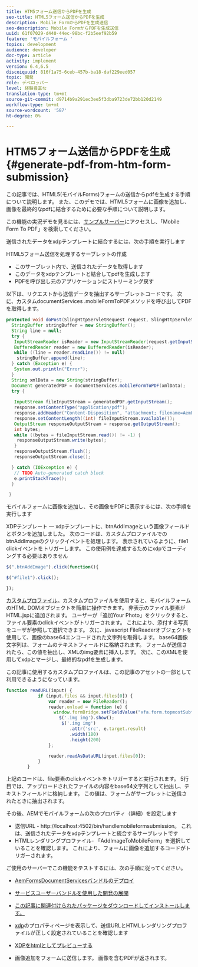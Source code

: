```yaml
---
title: HTM5フォーム送信からPDFを生成
seo-title: HTML5フォーム送信からPDFを生成
description: Mobile FormからPDFを生成送信
seo-description: Mobile FormからPDFを生成送信
uuid: 61f07029-d440-44ec-98bc-f2b5eef92b59
feature: 'モバイルフォーム '
topics: development
audience: developer
doc-type: article
activity: implement
version: 6.4,6.5
discoiquuid: 816f1a75-6ceb-457b-ba18-daf229eed057
topic: 開発
role: デベロッパー
level: 経験豊富な
translation-type: tm+mt
source-git-commit: d9714b9a291ec3ee5f3dba9723de72bb120d2149
workflow-type: tm+mt
source-wordcount: '587'
ht-degree: 0%

---
```



# HTM5フォーム送信からPDFを生成{#generate-pdf-from-htm-form-submission}

この記事では、HTML5(モバイルForms)フォームの送信からpdfを生成する手順について説明します。 また、このデモでは、HTML5フォームに画像を追加し、画像を最終的なpdfに結合するために必要な手順について説明します。

この機能の実況デモを見るには、[サンプルサーバー](https://forms.enablementadobe.com/content/samples/samples.html?query=0)にアクセスし、「Mobile Form To PDF」を検索してください。

送信されたデータをxdpテンプレートに結合するには、次の手順を実行します

HTML5フォーム送信を処理するサーブレットの作成

* このサーブレット内で、送信されたデータを取得します
* このデータをxdpテンプレートと結合してpdfを生成します
* PDFを呼び出し元のアプリケーションにストリーミング戻す

以下は、リクエストから送信データを抽出するサーブレットコードです。 次に、カスタムdocumentServices .mobileFormToPDFメソッドを呼び出してPDFを取得します。

```java
protected void doPost(SlingHttpServletRequest request, SlingHttpServletResponse response) {
  StringBuffer stringBuffer = new StringBuffer();
  String line = null;
  try {
   InputStreamReader isReader = new InputStreamReader(request.getInputStream(), "UTF-8");
   BufferedReader reader = new BufferedReader(isReader);
   while ((line = reader.readLine()) != null)
    stringBuffer.append(line);
  } catch (Exception e) {
   System.out.println("Error");
  }
  String xmlData = new String(stringBuffer);
  Document generatedPDF = documentServices.mobileFormToPDF(xmlData);
  try {
   
   InputStream fileInputStream = generatedPDF.getInputStream();
   response.setContentType("application/pdf");
   response.addHeader("Content-Disposition", "attachment; filename=AemFormsRocks.pdf");
   response.setContentLength((int) fileInputStream.available());
   OutputStream responseOutputStream = response.getOutputStream();
   int bytes;
   while ((bytes = fileInputStream.read()) != -1) {
    responseOutputStream.write(bytes);
   }
   responseOutputStream.flush();
   responseOutputStream.close();

  } catch (IOException e) {
   // TODO Auto-generated catch block
   e.printStackTrace();
  }

 }
```

モバイルフォームに画像を追加し、その画像をPDFに表示するには、次の手順を実行します

XDPテンプレート — xdpテンプレートに、btnAddImageという画像フィールドとボタンを追加しました。 次のコードは、カスタムプロファイルでのbtnAddImageのクリックイベントを処理します。 表示されているように、file1 clickイベントをトリガーします。 この使用例を達成するためにxdpでコーディングする必要はありません

```javascript
$(".btnAddImage").click(function(){

$("#file1").click();

});
```

[カスタムプロファイル](https://helpx.adobe.com/livecycle/help/mobile-forms/creating-profile.html#CreatingCustomProfiles)。カスタムプロファイルを使用すると、モバイルフォームのHTML DOMオブジェクトを簡単に操作できます。 非表示のファイル要素がHTML.jspに追加されます。 ユーザーが「追加Your Photo」をクリックすると、ファイル要素のclickイベントがトリガーされます。 これにより、添付する写真をユーザが参照して選択できます。 次に、javascript FileReaderオブジェクトを使用して、画像のbase64エンコードされた文字列を取得します。 base64画像文字列は、フォームのテキストフィールドに格納されます。 フォームが送信されたら、この値を抽出し、XMLのimg要素に挿入します。 次に、このXMLを使用してxdpとマージし、最終的なpdfを生成します。

この記事に使用するカスタムプロファイルは、この記事のアセットの一部として利用できるようになっています。

```javascript
function readURL(input) {
            if (input.files && input.files[0]) {
                var reader = new FileReader();
                reader.onload = function (e) {
                  window.formBridge.setFieldValue("xfa.form.topmostSubform.Page1.base64image",reader.result);
                    $('.img img').show();
                     $('.img img')
                        .attr('src', e.target.result)
                        .width(180)
                        .height(200)
                };

                reader.readAsDataURL(input.files[0]);
            }
        }
```

上記のコードは、file要素のclickイベントをトリガーすると実行されます。 5行目では、アップロードされたファイルの内容をbase64文字列として抽出し、テキストフィールドに格納します。 この値は、フォームがサーブレットに送信されたときに抽出されます。

その後、AEMでモバイルフォームの次のプロパティ（詳細）を設定します

* 送信URL - http://localhost:4502/bin/handlemobileformsubmission。 これは、送信されたデータをxdpテンプレートと統合するサーブレットです
* HTMLレンダリングプロファイル- 「AddImageToMobileForm」を選択していることを確認します。 これにより、フォームに画像を追加するコードがトリガーされます。

ご使用のサーバーでこの機能をテストするには、次の手順に従ってください。

* [AemFormsDocumentServicesバンドルのデプロイ](/help/forms/assets/common-osgi-bundles/AEMFormsDocumentServices.core-1.0-SNAPSHOT.jar)

* [サービスユーザーバンドルを使用した開発の展開](/help/forms/assets/common-osgi-bundles/DevelopingWithServiceUser.jar)

* [この記事に関連付けられたパッケージをダウンロードしてインストールします。](assets/pdf-from-mobile-form-submission.zip)

* [xdp](http://localhost:4502/libs/fd/fm/gui/content/forms/formmetadataeditor.html/content/dam/formsanddocuments/schengen.xdp)のプロパティページを表示して、送信URLとHTMLレンダリングプロファイルが正しく設定されていることを確認します

* [XDPをhtmlとしてプレビューする](http://localhost:4502/content/dam/formsanddocuments/schengen.xdp/jcr:content)

* 画像追加をフォームに送信します。 画像を含むPDFが返されます。

